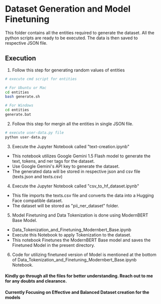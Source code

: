 
# Dataset Generation and Model Finetuning

This folder contains all the entities required to generate the dataset. All the python scripts are ready to be executed. The data is then saved to respective JSON file.


## Execution

1. Follow this step for generating random values of entities

```bash
# execute cmd script for entities

# For Ubuntu or Mac
cd entities
bash generate.sh

# For Windows
cd entities
generate.bat
```

2. Follow this step for mergin all the entities in single JSON file.

```python
# execute user-data.py file
python user-data.py
```
    
3. Execute the Jupyter Notebook called "text-creation.ipynb"
* This notebook utilizes Google Gemini 1.5 Flash model to generate the text, tokens, and ner tags for the dataset.
* Use Google Gemini's API key to generate the dataset.
* The generated data will be stored in respective json and csv file (texts.json and texts.csv)

4. Execute the Jupyter Notebook called "csv_to_hf_dataset.ipynb"
* This file imports the texts.csv file and converts the data into a Hugging Face compatible dataset.
* The dataset will be stored as "pii_ner_dataset" folder.

5. Model Finetuning and Data Tokenization is done using ModernBERT Base Model.
* Data_Tokenization_and_Finetuning_Modernbert_Base.ipynb
* Execute this Notebook to apply Tokenization to the dataset.
* This notebook Finetunes the ModernBERT Base model and saves the Finetuned Model in the present directory.

6. Code for utilizing finetuned version of Model is mentioned at the bottom of Data_Tokenization_and_Finetuning_Modernbert_Base.ipynb Notebook.

#### Kindly go through all the files for better understanding. Reach out to me for any doubts and clearance.

#### Currently Focusing on Effective and Balanced Dataset creation for the models